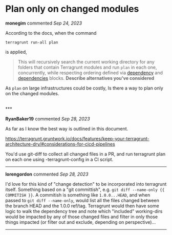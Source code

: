 # Plan only on changed modules

**monegim** commented *Sep 24, 2023*

According to the docs, when the command
```
terragrunt run-all plan
```
is applied, 
>  This will recursively search the current working directory for any folders that contain Terragrunt modules and run `plan` in each one, concurrently, while respecting ordering defined via [dependency](https://terragrunt.gruntwork.io/docs/reference/config-blocks-and-attributes/#dependency) and [dependencies](https://terragrunt.gruntwork.io/docs/reference/config-blocks-and-attributes/#dependencies) blocks.
**Describe alternatives you've considered**


As `plan` on large infrastructures could be costly, Is there a way to plan only on the changed modules. 

<br />
***


**RyanBaker19** commented *Sep 28, 2023*

As far as I know the best way is outlined in this document.

https://terragrunt.gruntwork.io/docs/features/keep-your-terragrunt-architecture-dry/#considerations-for-cicd-pipelines

You'd use git-diff to collect all changed files in a PR, and run terragrunt plan on each one using -terragrunt-config in a CI script.

***

**lorengordon** commented *Sep 28, 2023*

I'd love for this kind of "change detection" to be incorporated into terragrunt itself. Something based on a "git committish", e.g. `git diff --name-only {{ COMMITISH }}`. A commitish is something like `1.0.0...HEAD`, and when passed to `git diff --name-only`, would list all the files changed between the branch HEAD and the 1.0.0 ref/tag. Terragrunt would then have some logic to walk the dependency tree and note which "included" working-dirs would be impacted by any of those changed files and filter in only those things impacted (or filter out and exclude, depending on perspective)...

***

